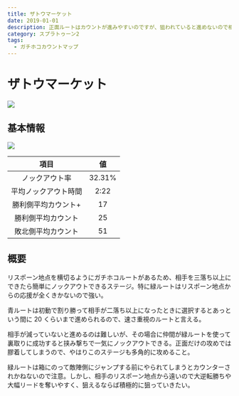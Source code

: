 ```yaml
---
title: ザトウマーケット
date: 2019-01-01
description: 正面ルートはカウントが進みやすいのですが、狙われていると進めないので相手がいなくなったタイミングでスッと運ぶのが大事、人数状況をいつでも確認しよう
category: スプラトゥーン2
tags:
  - ガチホコカウントマップ
---
```


# ザトウマーケット

![](https://pbs.twimg.com/media/Ebk9eTfXQAAInuv?format=png)

## 基本情報

![](https://pbs.twimg.com/media/EV-Gj43XsAEc-7T?format=png)

|         項目         |   値   |
| :------------------: | :----: |
|    ノックアウト率    | 32.31% |
| 平均ノックアウト時間 |  2:22  |
| 勝利側平均カウント+  |   17   |
|  勝利側平均カウント  |   25   |
|  敗北側平均カウント  |   51   |

## 概要

リスポーン地点を横切るようにガチホコルートがあるため、相手を三落ち以上にできたら簡単にノックアウトできるステージ。特に緑ルートはリスポーン地点からの応援が全くきかないので強い。

青ルートは初動で割り勝って相手が二落ち以上になったときに選択するとあっという間に 20 くらいまで進められるので、速さ重視のルートと言える。

相手が減っていないと進めるのは難しいが、その場合に仲間が緑ルートを使って裏取りに成功すると挟み撃ちで一気にノックアウトできる。正面だけの攻めでは膠着してしまうので、やはりこのステージも多角的に攻めること。

緑ルートは箱にのって敵陣側にジャンプする前にやられてしまうとカウンターされかねないので注意。しかし、相手のリスポーン地点から遠いので大逆転勝ちや大幅リードを奪いやすく、狙えるならば積極的に狙っていきたい。
